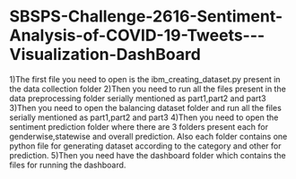 # SBSPS-Challenge-2616-Sentiment-Analysis-of-COVID-19-Tweets---Visualization-DashBoard

1)The first file you need to open is the ibm_creating_dataset.py present in the data collection folder
2)Then you need to run all the files present in the data preprocessing folder serially mentioned as part1,part2 and part3
3)Then you need to open the balancing dataset folder and run all the files serially mentioned as part1,part2 and part3
4)Then you need to open the sentiment prediction folder where there are 3 folders present each for genderwise,statewise and overall prediction. Also each folder contains one 
python file for generating dataset according to the category and other for prediction.
5)Then you need have the dashboard folder which contains the files for running the dashboard.
